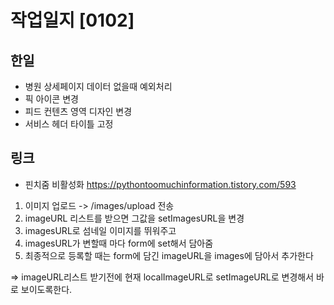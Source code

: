 # 작업일지 [0102]

## 한일
- 병원 상세페이지 데이터 없을때 예외처리
- 픽 아이콘 변경
- 피드 컨텐츠 영역 디자인 변경
- 서비스 헤더 타이틀 고정

## 링크
- 핀치줌 비활성화
https://pythontoomuchinformation.tistory.com/593















1. 이미지 업로드 -> /images/upload 전송
2. imageURL 리스트를 받으면 그값을 setImagesURL을 변경
3. imagesURL로 섬네일 이미지를 뛰워주고
4. imagesURL가 변할때 마다 form에 set해서 담아줌
5. 최종적으로 등록할 때는 form에 담긴 imageURL을 images에 담아서 추가한다

=> imageURL리스트 받기전에 현재 localImageURL로 setImageURL로 변경해서 바로 보이도록한다.